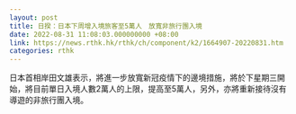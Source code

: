 ```yaml
---
layout: post
title: 日揆：日本下周增入境旅客至5萬人　放寬非旅行團入境
date: 2022-08-31 11:08:03.000000000 +08:00
link: https://news.rthk.hk/rthk/ch/component/k2/1664907-20220831.htm
categories: rthk
---
```


日本首相岸田文雄表示，將進一步放寬新冠疫情下的邊境措施，將於下星期三開始，將目前單日入境人數2萬人的上限，提高至5萬人，另外，亦將重新接待沒有導遊的非旅行團入境。
